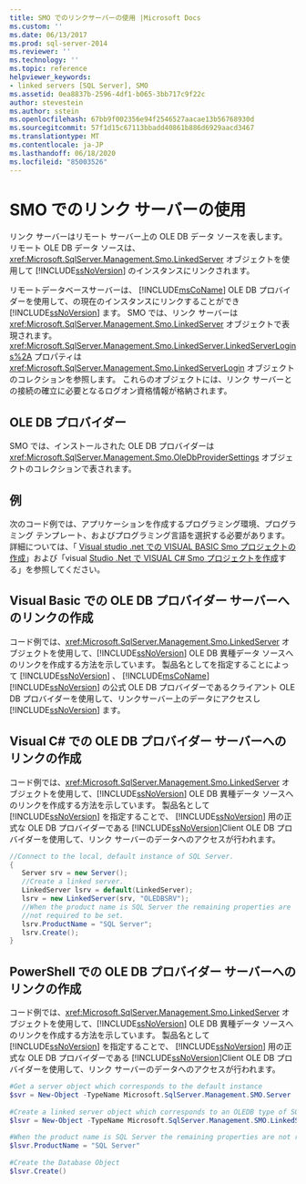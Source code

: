 ```yaml
---
title: SMO でのリンクサーバーの使用 |Microsoft Docs
ms.custom: ''
ms.date: 06/13/2017
ms.prod: sql-server-2014
ms.reviewer: ''
ms.technology: ''
ms.topic: reference
helpviewer_keywords:
- linked servers [SQL Server], SMO
ms.assetid: 0ea8837b-2596-4df1-b065-3bb717c9f22c
author: stevestein
ms.author: sstein
ms.openlocfilehash: 67bb9f002356e94f2546527aacae13b56768930d
ms.sourcegitcommit: 57f1d15c67113bbadd40861b886d6929aacd3467
ms.translationtype: MT
ms.contentlocale: ja-JP
ms.lasthandoff: 06/18/2020
ms.locfileid: "85003526"
---
```

# <a name="using-linked-servers-in-smo"></a>SMO でのリンク サーバーの使用
  リンク サーバーはリモート サーバー上の OLE DB データ ソースを表します。 リモート OLE DB データ ソースは、<xref:Microsoft.SqlServer.Management.Smo.LinkedServer> オブジェクトを使用して [!INCLUDE[ssNoVersion](../../../includes/ssnoversion-md.md)] のインスタンスにリンクされます。  
  
 リモートデータベースサーバーは、 [!INCLUDE[msCoName](../../../includes/msconame-md.md)] OLE DB プロバイダーを使用して、の現在のインスタンスにリンクすることができ [!INCLUDE[ssNoVersion](../../../includes/ssnoversion-md.md)] ます。 SMO では、リンク サーバーは <xref:Microsoft.SqlServer.Management.Smo.LinkedServer> オブジェクトで表現されます。 <xref:Microsoft.SqlServer.Management.Smo.LinkedServer.LinkedServerLogins%2A> プロパティは <xref:Microsoft.SqlServer.Management.Smo.LinkedServerLogin> オブジェクトのコレクションを参照します。 これらのオブジェクトには、リンク サーバーとの接続の確立に必要となるログオン資格情報が格納されます。  
  
## <a name="ole-db-providers"></a>OLE DB プロバイダー  
 SMO では、インストールされた OLE DB プロバイダーは <xref:Microsoft.SqlServer.Management.Smo.OleDbProviderSettings> オブジェクトのコレクションで表されます。  
  
## <a name="example"></a>例  
 次のコード例では、アプリケーションを作成するプログラミング環境、プログラミング テンプレート、およびプログラミング言語を選択する必要があります。 詳細については、「 [Visual studio .net での VISUAL BASIC Smo プロジェクトの作成](../../../database-engine/dev-guide/create-a-visual-basic-smo-project-in-visual-studio-net.md)」および「visual [Studio .Net で VISUAL C&#35; Smo プロジェクトを作成](../how-to-create-a-visual-csharp-smo-project-in-visual-studio-net.md)する」を参照してください。  
  
## <a name="creating-a-link-to-an-ole-db-provider-server-in-visual-basic"></a>Visual Basic での OLE DB プロバイダー サーバーへのリンクの作成  
 コード例では、<xref:Microsoft.SqlServer.Management.Smo.LinkedServer> オブジェクトを使用して、[!INCLUDE[ssNoVersion](../../../includes/ssnoversion-md.md)] OLE DB 異種データ ソースへのリンクを作成する方法を示しています。 製品名としてを指定することによって [!INCLUDE[ssNoVersion](../../../includes/ssnoversion-md.md)] 、 [!INCLUDE[msCoName](../../../includes/msconame-md.md)] [!INCLUDE[ssNoVersion](../../../includes/ssnoversion-md.md)] の公式 OLE DB プロバイダーであるクライアント OLE DB プロバイダーを使用して、リンクサーバー上のデータにアクセスし [!INCLUDE[ssNoVersion](../../../includes/ssnoversion-md.md)] ます。  
  
<!-- TODO: review snippet reference  [!CODE [SMO How to#SMO_VBLinkedServers1](SMO How to#SMO_VBLinkedServers1)]  -->  
  
## <a name="creating-a-link-to-an-ole-db-provider-server-in-visual-c"></a>Visual C# での OLE DB プロバイダー サーバーへのリンクの作成  
 コード例では、<xref:Microsoft.SqlServer.Management.Smo.LinkedServer> オブジェクトを使用して、[!INCLUDE[ssNoVersion](../../../includes/ssnoversion-md.md)] OLE DB 異種データ ソースへのリンクを作成する方法を示しています。 製品名として [!INCLUDE[ssNoVersion](../../../includes/ssnoversion-md.md)] を指定することで、 [!INCLUDE[ssNoVersion](../../../includes/ssnoversion-md.md)] 用の正式な OLE DB プロバイダーである [!INCLUDE[ssNoVersion](../../../includes/ssnoversion-md.md)]Client OLE DB プロバイダーを使用して、リンク サーバーのデータへのアクセスが行われます。  
  
```csharp
//Connect to the local, default instance of SQL Server.   
{   
   Server srv = new Server();   
   //Create a linked server.   
   LinkedServer lsrv = default(LinkedServer);   
   lsrv = new LinkedServer(srv, "OLEDBSRV");   
   //When the product name is SQL Server the remaining properties are   
   //not required to be set.   
   lsrv.ProductName = "SQL Server";   
   lsrv.Create();   
}   
```  
  
## <a name="creating-a-link-to-an-ole-db-provider-server-in-powershell"></a>PowerShell での OLE DB プロバイダー サーバーへのリンクの作成  
 コード例では、<xref:Microsoft.SqlServer.Management.Smo.LinkedServer> オブジェクトを使用して、[!INCLUDE[ssNoVersion](../../../includes/ssnoversion-md.md)] OLE DB 異種データ ソースへのリンクを作成する方法を示しています。 製品名として [!INCLUDE[ssNoVersion](../../../includes/ssnoversion-md.md)] を指定することで、 [!INCLUDE[ssNoVersion](../../../includes/ssnoversion-md.md)] 用の正式な OLE DB プロバイダーである [!INCLUDE[ssNoVersion](../../../includes/ssnoversion-md.md)]Client OLE DB プロバイダーを使用して、リンク サーバーのデータへのアクセスが行われます。  
  
```powershell
#Get a server object which corresponds to the default instance  
$svr = New-Object -TypeName Microsoft.SqlServer.Management.SMO.Server  
  
#Create a linked server object which corresponds to an OLEDB type of SQL server product  
$lsvr = New-Object -TypeName Microsoft.SqlServer.Management.SMO.LinkedServer -ArgumentList $svr,"OLEDBSRV"  
  
#When the product name is SQL Server the remaining properties are not required to be set.
$lsvr.ProductName = "SQL Server"
  
#Create the Database Object  
$lsvr.Create()
```  
